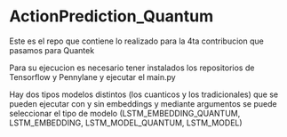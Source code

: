 # ActionPrediction_Quantum
 
Este es el repo que contiene lo realizado para la 4ta contribucion que pasamos para Quantek

Para su ejecucion es necesario tener instalados los repositorios de Tensorflow y Pennylane y ejecutar el main.py

Hay dos tipos modelos distintos (los cuanticos y los tradicionales) que se pueden ejecutar con y sin embeddings y mediante argumentos se puede seleccionar el tipo de modelo (LSTM_EMBEDDING_QUANTUM, LSTM_EMBEDDING, LSTM_MODEL_QUANTUM, LSTM_MODEL)
